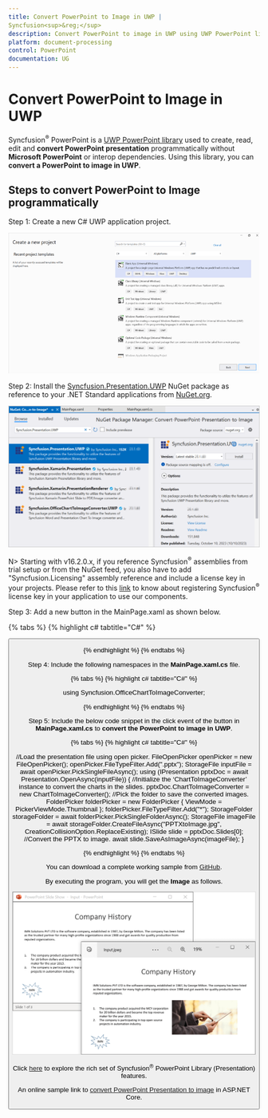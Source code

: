 ```yaml
---
title: Convert PowerPoint to Image in UWP | 
Syncfusion<sup>&reg;</sup>
description: Convert PowerPoint to image in UWP using UWP PowerPoint library (Presentation) without Microsoft PowerPoint or interop dependencies.
platform: document-processing
control: PowerPoint
documentation: UG
---
```


# Convert PowerPoint to Image in UWP


Syncfusion<sup>&reg;</sup> PowerPoint is a [UWP PowerPoint library](https://www.syncfusion.com/document-processing/powerpoint-framework/uwp/powerpoint-library) used to create, read, edit and **convert PowerPoint presentation** programmatically without **Microsoft PowerPoint** or interop dependencies. Using this library, you can **convert a PowerPoint to image in UWP**.

## Steps to convert PowerPoint to Image programmatically

Step 1: Create a new C# UWP application project.

![Create UWP project](Workingwith-UWP/Project-Open-and-Save.png)

Step 2: Install the [Syncfusion.Presentation.UWP](https://www.nuget.org/packages/Syncfusion.Presentation.UWP) NuGet package as reference to your .NET Standard applications from [NuGet.org](https://www.nuget.org/).

![Install Syncfusion.Presentation.UWP Nuget Package](Workingwith-UWP/NuGet-Package-PPTXtoImage.png)

N> Starting with v16.2.0.x, if you reference 
Syncfusion<sup>&reg;</sup> assemblies from trial setup or from the NuGet feed, you also have to add "Syncfusion.Licensing" assembly reference and include a license key in your projects. Please refer to this [link](https://help.syncfusion.com/common/essential-studio/licensing/overview) to know about registering 
Syncfusion<sup>&reg;</sup> license key in your application to use our components.

Step 3: Add a new button in the MainPage.xaml as shown below.

{% tabs %}
{% highlight c# tabtitle="C#" %}

<Page
    x:Class="Convert_PowerPoint_Presentation_to_Image.MainPage"
    xmlns="http://schemas.microsoft.com/winfx/2006/xaml/presentation"
    xmlns:x="http://schemas.microsoft.com/winfx/2006/xaml"
    xmlns:local="using:Convert_PowerPoint_Presentation_to_Image"
    xmlns:d="http://schemas.microsoft.com/expression/blend/2008"
    xmlns:mc="http://schemas.openxmlformats.org/markup-compatibility/2006"
    mc:Ignorable="d"
    Background="{ThemeResource ApplicationPageBackgroundThemeBrush}">
    <Grid>
        <Button x:Name="button" Content="Convert PPTX to Image" Click="OnButtonClicked" HorizontalAlignment="Center" VerticalAlignment="Center"/>
    </Grid>
</Page>

{% endhighlight %}
{% endtabs %}

Step 4: Include the following namespaces in the **MainPage.xaml.cs** file.

{% tabs %}
{% highlight c# tabtitle="C#" %}

using Syncfusion.OfficeChartToImageConverter;

{% endhighlight %}
{% endtabs %}

Step 5: Include the below code snippet in the click event of the button in **MainPage.xaml.cs** to **convert the PowerPoint to image in UWP**.

{% tabs %}
{% highlight c# tabtitle="C#" %}

//Load the presentation file using open picker.
FileOpenPicker openPicker = new FileOpenPicker();
openPicker.FileTypeFilter.Add(".pptx");
StorageFile inputFile = await openPicker.PickSingleFileAsync();
using (IPresentation pptxDoc = await Presentation.OpenAsync(inputFile))
{
    //Initialize the ‘ChartToImageConverter’ instance to convert the charts in the slides.
    pptxDoc.ChartToImageConverter = new ChartToImageConverter();
    //Pick the folder to save the converted images.
    FolderPicker folderPicker = new FolderPicker
    {
        ViewMode = PickerViewMode.Thumbnail
    };
    folderPicker.FileTypeFilter.Add("*");
    StorageFolder storageFolder = await folderPicker.PickSingleFolderAsync();
    StorageFile imageFile = await storageFolder.CreateFileAsync("PPTXtoImage.jpg", CreationCollisionOption.ReplaceExisting);
    ISlide slide = pptxDoc.Slides[0];
    //Convert the PPTX to image.
    await slide.SaveAsImageAsync(imageFile);
} 

{% endhighlight %}
{% endtabs %}

You can download a complete working sample from [GitHub](https://github.com/SyncfusionExamples/PowerPoint-Examples/tree/master/PPTX-to-Image-conversion/Convert-PowerPoint-presentation-to-Image/UWP).

By executing the program, you will get the **Image** as follows.

![Converted Image from PowerPoint in UWP](PPTXtoPDF_images/Output_PowerPoint_Presentation_to-Image.png)

Click [here](https://www.syncfusion.com/document-processing/powerpoint-framework/uwp) to explore the rich set of 
Syncfusion<sup>&reg;</sup> PowerPoint Library (Presentation) features. 

 An online sample link to [convert PowerPoint Presentation to image](https://ej2.syncfusion.com/aspnetcore/PowerPoint/PPTXToImage#/material3) in ASP.NET Core. 

